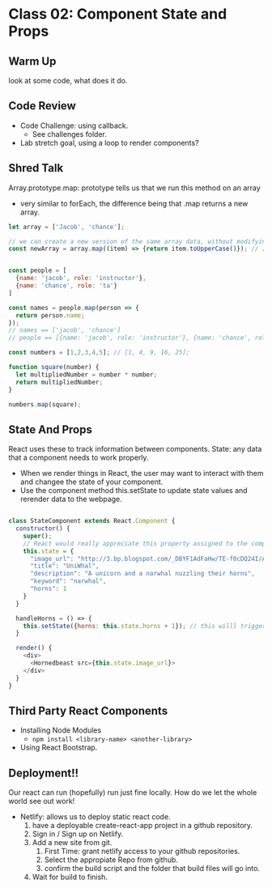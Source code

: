 # Class 02: Component State and Props

## Warm Up

look at some code, what does it do.

## Code Review

* Code Challenge: using callback.
  * See challenges folder.
* Lab stretch goal, using a loop to render components?

## Shred Talk

Array.prototype.map:  prototype tells us that we run this method on an array

- very similar to forEach, the difference being that .map returns a new array.

```javascript
let array = ['Jacob', 'chance'];

// we can create a new version of the same array data, without modifying or mutating the original.
const newArray = array.map((item) => {return item.toUpperCase()}); // ['JACOB', 'CHANCE'];


const people = [
  {name: 'jacob', role: 'instructor'},
  {name: 'chance', role: 'ta'}
]

const names = people.map(person => {
  return person.name;
});
// names == ['jacob', 'chance'] 
// people == [{name: 'jacob', role: 'instructor'}, {name: 'chance', role: 'ta'}]

const numbers = [1,2,3,4,5]; // [1, 4, 9, 16, 25];

function square(number) {
  let multipliedNumber = number * number;
  return multipliedNumber;
}

numbers.map(square);
```

## State And Props

React uses these to track information between components.
State: any data that a component needs to work properly.
  - When we render things in React, the user may want to interact with them and changee the state of your component.
  - Use the component method this.setState to update state values and rerender data to the webpage.

```javascript

class StateComponent extends React.Component {
  constructor() {
    super();
    // React would really appreciate this property assigned to the component for important data.
    this.state = {
      "image_url": "http://3.bp.blogspot.com/_DBYF1AdFaHw/TE-f0cDQ24I/AAAAAAAACZg/l-FdTZ6M7z8/s1600/Unicorn_and_Narwhal_by_dinglehopper.jpg",
      "title": "UniWhal",
      "description": "A unicorn and a narwhal nuzzling their horns",
      "keyword": "narwhal",
      "horns": 1
    }
  }

  handleHorns = () => {
    this.setState({horns: this.state.horns + 1}); // this willl trigger a rerender and new values will appear automaticaly.
  }

  render() {
    <div>
      <Hornedbeast src={this.state.image_url}> 
    </div>
  }
}


```

## Third Party React Components

- Installing Node Modules
  - `npm install <library-name> <another-library>`
- Using React Bootstrap.

## Deployment!!

Our react can run (hopefully) run just fine locally.  How do we let the whole world see out work!
* Netlify: allows us to deploy static react code.
  1) have a deployable create-react-app project in a github repository.
  2) Sign in / Sign up on Netlify.
  3) Add a new site from git.
     1) First Time: grant netlify access to your github repositories.
     2) Select the appropiate Repo from github.
     3) confirm the build script and the folder that build files will go into.
  4) Wait for build to finish.
